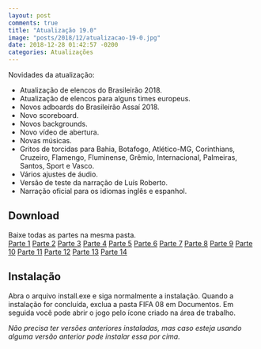 ```yaml
---
layout: post
comments: true
title: "Atualização 19.0"
image: "posts/2018/12/atualizacao-19-0.jpg"
date: 2018-12-28 01:42:57 -0200
categories: Atualizações
---
```


Novidades da atualização:
- Atualização de elencos do Brasileirão 2018.
- Atualização de elencos para alguns times europeus.
- Novos adboards do Brasileirão Assaí 2018.
- Novo scoreboard.
- Novos backgrounds.
- Novo vídeo de abertura.
- Novas músicas.
- Gritos de torcidas para Bahia, Botafogo, Atlético-MG, Corinthians, Cruzeiro, Flamengo, Fluminense, Grêmio, Internacional, Palmeiras, Santos, Sport e Vasco.
- Vários ajustes de áudio.
- Versão de teste da narração de Luís Roberto.
- Narração oficial para os idiomas inglês e espanhol.
<h2>Download</h2>
Baixe todas as partes na mesma pasta.
<div class="download">
  <a class="download-button" href="http://bit.ly/2LERiWb" data-filesize="300 MB">Parte 1</a>
  <a class="download-button" href="http://bit.ly/2RhzkNP" data-filesize="300 MB">Parte 2</a>
  <a class="download-button" href="http://bit.ly/2GEwEFR" data-filesize="300 MB">Parte 3</a>
  <a class="download-button" href="http://bit.ly/2Q5ZNJA" data-filesize="300 MB">Parte 4</a>
  <a class="download-button" href="http://bit.ly/2QU2Ee6" data-filesize="300 MB">Parte 5</a>
  <a class="download-button" href="http://bit.ly/2Q5ZOx8" data-filesize="300 MB">Parte 6</a>
  <a class="download-button" href="http://bit.ly/2rUs8ce" data-filesize="300 MB">Parte 7</a>
  <a class="download-button" href="http://bit.ly/2ShVnkR" data-filesize="300 MB">Parte 8</a>
  <a class="download-button" href="http://bit.ly/2AiMEYR" data-filesize="300 MB">Parte 9</a>
  <a class="download-button" href="http://bit.ly/2V5UWvT" data-filesize="300 MB">Parte 10</a>
  <a class="download-button" href="http://bit.ly/2Q3aQmX" data-filesize="300 MB">Parte 11</a>
  <a class="download-button" href="http://bit.ly/2QPLkXA" data-filesize="292.85 MB">Parte 12</a>
  <a class="download-button" href="http://bit.ly/2Afb4lS" data-filesize="1.11 MB">Parte 13</a>
  <a class="download-button" href="http://bit.ly/2EL0Ywd" data-filesize="1.71 MB">Parte 14</a>
</div>
<h2>Instalação</h2>
Abra o arquivo install.exe e siga normalmente a instalação.  
Quando a instalação for concluída, exclua a pasta FIFA 08 em Documentos. Em seguida você pode abrir o jogo pelo ícone criado na área de trabalho.  

<i>Não precisa ter versões anteriores instaladas, mas caso esteja usando alguma versão anterior pode instalar essa por cima.</i>
